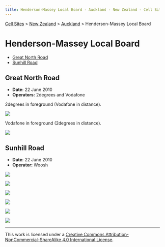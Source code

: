 ```yaml
---
title: Henderson-Massey Local Board - Auckland - New Zealand - Cell Sites
---
```


[Cell Sites](../../../) > [New Zealand](../../) > [Auckland](../) > Henderson-Massey Local Board

# Henderson-Massey Local Board

* [Great North Road](#great-north-road)
* [Sunhill Road](#sunhill-road)

## Great North Road

* **Date:** 22 June 2010
* **Operators:** 2degrees and Vodafone

2degrees in foreground (Vodafone in distance).

![](https://f001.backblazeb2.com/file/CellSites/NZ/AUK/Henderson-Massey/20100622-150351.jpg)

Vodafone in foreground (2degrees in distance).

![](https://f001.backblazeb2.com/file/CellSites/NZ/AUK/Henderson-Massey/20100622-150624.jpg)

## Sunhill Road

* **Date:** 22 June 2010
* **Operator:** Woosh

![](https://f001.backblazeb2.com/file/CellSites/NZ/AUK/Henderson-Massey/20171118-195050.jpg)

![](https://f001.backblazeb2.com/file/CellSites/NZ/AUK/Henderson-Massey/20171118-195052.jpg)

![](https://f001.backblazeb2.com/file/CellSites/NZ/AUK/Henderson-Massey/20100622-143808.jpg)

![](https://f001.backblazeb2.com/file/CellSites/NZ/AUK/Henderson-Massey/20100622-144435.jpg)

![](https://f001.backblazeb2.com/file/CellSites/NZ/AUK/Henderson-Massey/20100622-144652.jpg)

![](https://f001.backblazeb2.com/file/CellSites/NZ/AUK/Henderson-Massey/20100622-145125.jpg)

---

This work is licensed under a [Creative Commons Attribution-NonCommercial-ShareAlike 4.0 International License](http://creativecommons.org/licenses/by-nc-sa/4.0/).
